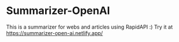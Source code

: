 # Summarizer-OpenAI
This is a summarizer for webs and articles using RapidAPI :)
Try it at https://summarizer-open-ai.netlify.app/
